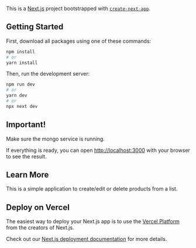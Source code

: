 This is a [Next.js](https://nextjs.org/) project bootstrapped with [`create-next-app`](https://github.com/vercel/next.js/tree/canary/packages/create-next-app).

## Getting Started

First, download all packages using one of these commands:

```bash
npm install
# or
yarn install
```

Then, run the development server:

```bash
npm run dev
# or
yarn dev
# or
npx next dev
```

## Important!
Make sure the mongo service is running.

If everything is ready, you can open [http://localhost:3000](http://localhost:3000) with your browser to see the result.

## Learn More

This is a simple application to create/edit or delete products from a list.

## Deploy on Vercel

The easiest way to deploy your Next.js app is to use the [Vercel Platform](https://vercel.com/new?utm_medium=default-template&filter=next.js&utm_source=create-next-app&utm_campaign=create-next-app-readme) from the creators of Next.js.

Check out our [Next.js deployment documentation](https://nextjs.org/docs/deployment) for more details.
